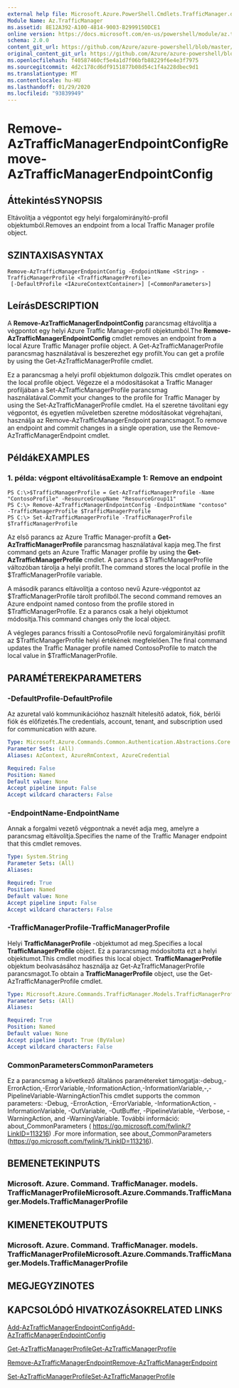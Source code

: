```yaml
---
external help file: Microsoft.Azure.PowerShell.Cmdlets.TrafficManager.dll-Help.xml
Module Name: Az.TrafficManager
ms.assetid: 8E12A392-A100-4814-9003-B2999150DCE1
online version: https://docs.microsoft.com/en-us/powershell/module/az.trafficmanager/remove-aztrafficmanagerendpointconfig
schema: 2.0.0
content_git_url: https://github.com/Azure/azure-powershell/blob/master/src/TrafficManager/TrafficManager/help/Remove-AzTrafficManagerEndpointConfig.md
original_content_git_url: https://github.com/Azure/azure-powershell/blob/master/src/TrafficManager/TrafficManager/help/Remove-AzTrafficManagerEndpointConfig.md
ms.openlocfilehash: f40587460cf5e4a1d7f06bfb88229f6e4e3f7975
ms.sourcegitcommit: 4d2c178cd6df9151877b08d54c1f4a228dbec9d1
ms.translationtype: MT
ms.contentlocale: hu-HU
ms.lasthandoff: 01/29/2020
ms.locfileid: "93839949"
---
```

# <span data-ttu-id="66d9f-101">Remove-AzTrafficManagerEndpointConfig</span><span class="sxs-lookup"><span data-stu-id="66d9f-101">Remove-AzTrafficManagerEndpointConfig</span></span>

## <span data-ttu-id="66d9f-102">Áttekintés</span><span class="sxs-lookup"><span data-stu-id="66d9f-102">SYNOPSIS</span></span>
<span data-ttu-id="66d9f-103">Eltávolítja a végpontot egy helyi forgalomirányító-profil objektumból.</span><span class="sxs-lookup"><span data-stu-id="66d9f-103">Removes an endpoint from a local Traffic Manager profile object.</span></span>

## <span data-ttu-id="66d9f-104">SZINTAXISA</span><span class="sxs-lookup"><span data-stu-id="66d9f-104">SYNTAX</span></span>

```
Remove-AzTrafficManagerEndpointConfig -EndpointName <String> -TrafficManagerProfile <TrafficManagerProfile>
 [-DefaultProfile <IAzureContextContainer>] [<CommonParameters>]
```

## <span data-ttu-id="66d9f-105">Leírás</span><span class="sxs-lookup"><span data-stu-id="66d9f-105">DESCRIPTION</span></span>
<span data-ttu-id="66d9f-106">A **Remove-AzTrafficManagerEndpointConfig** parancsmag eltávolítja a végpontot egy helyi Azure Traffic Manager-profil objektumból.</span><span class="sxs-lookup"><span data-stu-id="66d9f-106">The **Remove-AzTrafficManagerEndpointConfig** cmdlet removes an endpoint from a local Azure Traffic Manager profile object.</span></span>
<span data-ttu-id="66d9f-107">A Get-AzTrafficManagerProfile parancsmag használatával is beszerezhet egy profilt.</span><span class="sxs-lookup"><span data-stu-id="66d9f-107">You can get a profile by using the Get-AzTrafficManagerProfile cmdlet.</span></span>

<span data-ttu-id="66d9f-108">Ez a parancsmag a helyi profil objektumon dolgozik.</span><span class="sxs-lookup"><span data-stu-id="66d9f-108">This cmdlet operates on the local profile object.</span></span>
<span data-ttu-id="66d9f-109">Végezze el a módosításokat a Traffic Manager profiljában a Set-AzTrafficManagerProfile parancsmag használatával.</span><span class="sxs-lookup"><span data-stu-id="66d9f-109">Commit your changes to the profile for Traffic Manager by using the Set-AzTrafficManagerProfile cmdlet.</span></span>
<span data-ttu-id="66d9f-110">Ha el szeretne távolítani egy végpontot, és egyetlen műveletben szeretne módosításokat végrehajtani, használja az Remove-AzTrafficManagerEndpoint parancsmagot.</span><span class="sxs-lookup"><span data-stu-id="66d9f-110">To remove an endpoint and commit changes in a single operation, use the Remove-AzTrafficManagerEndpoint cmdlet.</span></span>

## <span data-ttu-id="66d9f-111">Példák</span><span class="sxs-lookup"><span data-stu-id="66d9f-111">EXAMPLES</span></span>

### <span data-ttu-id="66d9f-112">1. példa: végpont eltávolítása</span><span class="sxs-lookup"><span data-stu-id="66d9f-112">Example 1: Remove an endpoint</span></span>
```
PS C:\>$TrafficManagerProfile = Get-AzTrafficManagerProfile -Name "ContosoProfile" -ResourceGroupName "ResourceGroup11"
PS C:\> Remove-AzTrafficManagerEndpointConfig -EndpointName "contoso" -TrafficManagerProfile $TrafficManagerProfile 
PS C:\> Set-AzTrafficManagerProfile -TrafficManagerProfile $TrafficManagerProfile
```

<span data-ttu-id="66d9f-113">Az első parancs az Azure Traffic Manager-profilt a **Get-AzTrafficManagerProfile** parancsmag használatával kapja meg.</span><span class="sxs-lookup"><span data-stu-id="66d9f-113">The first command gets an Azure Traffic Manager profile by using the **Get-AzTrafficManagerProfile** cmdlet.</span></span>
<span data-ttu-id="66d9f-114">A parancs a $TrafficManagerProfile változóban tárolja a helyi profilt.</span><span class="sxs-lookup"><span data-stu-id="66d9f-114">The command stores the local profile in the $TrafficManagerProfile variable.</span></span>

<span data-ttu-id="66d9f-115">A második parancs eltávolítja a contoso nevű Azure-végpontot az $TrafficManagerProfile tárolt profilból.</span><span class="sxs-lookup"><span data-stu-id="66d9f-115">The second command removes an Azure endpoint named contoso from the profile stored in $TrafficManagerProfile.</span></span>
<span data-ttu-id="66d9f-116">Ez a parancs csak a helyi objektumot módosítja.</span><span class="sxs-lookup"><span data-stu-id="66d9f-116">This command changes only the local object.</span></span>

<span data-ttu-id="66d9f-117">A végleges parancs frissíti a ContosoProfile nevű forgalomirányítási profilt az $TrafficManagerProfile helyi értékének megfelelően.</span><span class="sxs-lookup"><span data-stu-id="66d9f-117">The final command updates the Traffic Manager profile named ContosoProfile to match the local value in $TrafficManagerProfile.</span></span>

## <span data-ttu-id="66d9f-118">PARAMÉTEREK</span><span class="sxs-lookup"><span data-stu-id="66d9f-118">PARAMETERS</span></span>

### <span data-ttu-id="66d9f-119">-DefaultProfile</span><span class="sxs-lookup"><span data-stu-id="66d9f-119">-DefaultProfile</span></span>
<span data-ttu-id="66d9f-120">Az azuretal való kommunikációhoz használt hitelesítő adatok, fiók, bérlői fiók és előfizetés.</span><span class="sxs-lookup"><span data-stu-id="66d9f-120">The credentials, account, tenant, and subscription used for communication with azure.</span></span>

```yaml
Type: Microsoft.Azure.Commands.Common.Authentication.Abstractions.Core.IAzureContextContainer
Parameter Sets: (All)
Aliases: AzContext, AzureRmContext, AzureCredential

Required: False
Position: Named
Default value: None
Accept pipeline input: False
Accept wildcard characters: False
```

### <span data-ttu-id="66d9f-121">-EndpointName</span><span class="sxs-lookup"><span data-stu-id="66d9f-121">-EndpointName</span></span>
<span data-ttu-id="66d9f-122">Annak a forgalmi vezető végpontnak a nevét adja meg, amelyre a parancsmag eltávolítja.</span><span class="sxs-lookup"><span data-stu-id="66d9f-122">Specifies the name of the Traffic Manager endpoint that this cmdlet removes.</span></span>

```yaml
Type: System.String
Parameter Sets: (All)
Aliases:

Required: True
Position: Named
Default value: None
Accept pipeline input: False
Accept wildcard characters: False
```

### <span data-ttu-id="66d9f-123">-TrafficManagerProfile</span><span class="sxs-lookup"><span data-stu-id="66d9f-123">-TrafficManagerProfile</span></span>
<span data-ttu-id="66d9f-124">Helyi **TrafficManagerProfile** -objektumot ad meg.</span><span class="sxs-lookup"><span data-stu-id="66d9f-124">Specifies a local **TrafficManagerProfile** object.</span></span>
<span data-ttu-id="66d9f-125">Ez a parancsmag módosította ezt a helyi objektumot.</span><span class="sxs-lookup"><span data-stu-id="66d9f-125">This cmdlet modifies this local object.</span></span>
<span data-ttu-id="66d9f-126">**TrafficManagerProfile** objektum beolvasásához használja az Get-AzTrafficManagerProfile parancsmagot.</span><span class="sxs-lookup"><span data-stu-id="66d9f-126">To obtain a **TrafficManagerProfile** object, use the Get-AzTrafficManagerProfile cmdlet.</span></span>

```yaml
Type: Microsoft.Azure.Commands.TrafficManager.Models.TrafficManagerProfile
Parameter Sets: (All)
Aliases:

Required: True
Position: Named
Default value: None
Accept pipeline input: True (ByValue)
Accept wildcard characters: False
```

### <span data-ttu-id="66d9f-127">CommonParameters</span><span class="sxs-lookup"><span data-stu-id="66d9f-127">CommonParameters</span></span>
<span data-ttu-id="66d9f-128">Ez a parancsmag a következő általános paramétereket támogatja:-debug,-ErrorAction,-ErrorVariable,-InformationAction,-InformationVariable,-,-PipelineVariable-WarningAction</span><span class="sxs-lookup"><span data-stu-id="66d9f-128">This cmdlet supports the common parameters: -Debug, -ErrorAction, -ErrorVariable, -InformationAction, -InformationVariable, -OutVariable, -OutBuffer, -PipelineVariable, -Verbose, -WarningAction, and -WarningVariable.</span></span> <span data-ttu-id="66d9f-129">További információ: about_CommonParameters ( https://go.microsoft.com/fwlink/?LinkID=113216) .</span><span class="sxs-lookup"><span data-stu-id="66d9f-129">For more information, see about_CommonParameters (https://go.microsoft.com/fwlink/?LinkID=113216).</span></span>

## <span data-ttu-id="66d9f-130">BEMENETEK</span><span class="sxs-lookup"><span data-stu-id="66d9f-130">INPUTS</span></span>

### <span data-ttu-id="66d9f-131">Microsoft. Azure. Command. TrafficManager. models. TrafficManagerProfile</span><span class="sxs-lookup"><span data-stu-id="66d9f-131">Microsoft.Azure.Commands.TrafficManager.Models.TrafficManagerProfile</span></span>

## <span data-ttu-id="66d9f-132">KIMENETEK</span><span class="sxs-lookup"><span data-stu-id="66d9f-132">OUTPUTS</span></span>

### <span data-ttu-id="66d9f-133">Microsoft. Azure. Command. TrafficManager. models. TrafficManagerProfile</span><span class="sxs-lookup"><span data-stu-id="66d9f-133">Microsoft.Azure.Commands.TrafficManager.Models.TrafficManagerProfile</span></span>

## <span data-ttu-id="66d9f-134">MEGJEGYZI</span><span class="sxs-lookup"><span data-stu-id="66d9f-134">NOTES</span></span>

## <span data-ttu-id="66d9f-135">KAPCSOLÓDÓ HIVATKOZÁSOK</span><span class="sxs-lookup"><span data-stu-id="66d9f-135">RELATED LINKS</span></span>

[<span data-ttu-id="66d9f-136">Add-AzTrafficManagerEndpointConfig</span><span class="sxs-lookup"><span data-stu-id="66d9f-136">Add-AzTrafficManagerEndpointConfig</span></span>](./Add-AzTrafficManagerEndpointConfig.md)

[<span data-ttu-id="66d9f-137">Get-AzTrafficManagerProfile</span><span class="sxs-lookup"><span data-stu-id="66d9f-137">Get-AzTrafficManagerProfile</span></span>](./Get-AzTrafficManagerProfile.md)

[<span data-ttu-id="66d9f-138">Remove-AzTrafficManagerEndpoint</span><span class="sxs-lookup"><span data-stu-id="66d9f-138">Remove-AzTrafficManagerEndpoint</span></span>](./Remove-AzTrafficManagerEndpoint.md)

[<span data-ttu-id="66d9f-139">Set-AzTrafficManagerProfile</span><span class="sxs-lookup"><span data-stu-id="66d9f-139">Set-AzTrafficManagerProfile</span></span>](./Set-AzTrafficManagerProfile.md)


